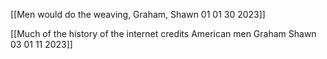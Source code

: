 
[[Men would do the weaving, Graham, Shawn 01 01 30 2023]]

[[Much of the history of the internet credits American men Graham Shawn 03 01 11 2023]]
